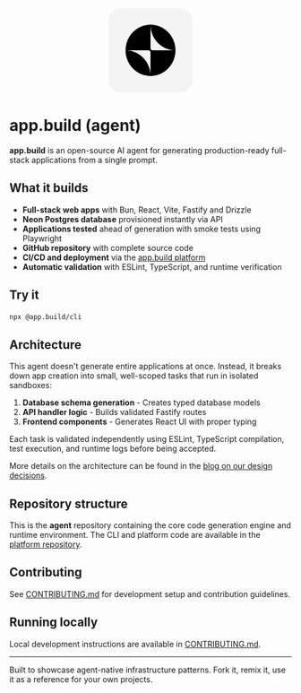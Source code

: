 <div align="center">
  <img src="logo.png" alt="app.build logo" width="150">
</div>

# app.build (agent)

**app.build** is an open-source AI agent for generating production-ready full-stack applications from a single prompt.

## What it builds

- **Full-stack web apps** with Bun, React, Vite, Fastify and Drizzle
- **Neon Postgres database** provisioned instantly via API
- **Applications tested** ahead of generation with smoke tests using Playwright
- **GitHub repository** with complete source code
- **CI/CD and deployment** via the [app.build platform](https://github.com/appdotbuild/platform)
- **Automatic validation** with ESLint, TypeScript, and runtime verification

## Try it

```bash
npx @app.build/cli
```

## Architecture

This agent doesn't generate entire applications at once. Instead, it breaks down app creation into small, well-scoped tasks that run in isolated sandboxes:

1. **Database schema generation** - Creates typed database models
2. **API handler logic** - Builds validated Fastify routes
3. **Frontend components** - Generates React UI with proper typing

Each task is validated independently using ESLint, TypeScript compilation, test execution, and runtime logs before being accepted.

More details on the architecture can be found in the [blog on our design decisions](https://www.app.build/blog/design-decisions).

## Repository structure

This is the **agent** repository containing the core code generation engine and runtime environment. The CLI and platform code are available in the [platform repository](https://github.com/appdotbuild/platform).

## Contributing

See [CONTRIBUTING.md](CONTRIBUTING.md) for development setup and contribution guidelines.

## Running locally

Local development instructions are available in [CONTRIBUTING.md](CONTRIBUTING.md).

---

Built to showcase agent-native infrastructure patterns. Fork it, remix it, use it as a reference for your own projects.
